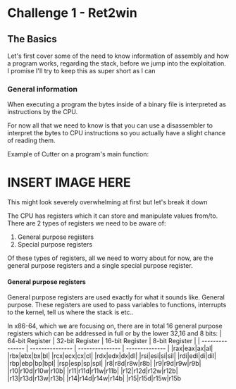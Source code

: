# Challenge 1 - Ret2win

## The Basics
Let's first cover some of the need to know information of assembly and how a program works, regarding the stack, before we jump into the exploitation. I promise I'll try to keep this as super short as I can

### General information
When executing a program the bytes inside of a binary file is interpreted as instructions by the CPU. 

For now all that we need to know is that you can use a disassembler to interpret the bytes to CPU instructions so you actually have a slight chance of reading them.

Example of Cutter on a program's main function:
# INSERT IMAGE HERE
This might look severely overwhelming at first but let's break it down

The CPU has registers which it can store and manipulate values from/to.
There are 2 types of registers we need to be aware of:
1. General purpose registers
2. Special purpose registers

Of these types of registers, all we need to worry about for now, are the general purpose registers and a single special purpose register.

#### General purpose registers
General purpose registers are used exactly for what it sounds like. General purpose.
These registers are used to pass variables to functions, interrupts to the kernel, tell us where the stack is etc..

In x86-64, which we are focusing on, there are in total 16 general purpose registers which can be addressed in full or by the lower 32,16 and 8 bits:
| 64-bit Register | 32-bit Register | 16-bit Register | 8-bit Register |
| --------------- | --------------- | --------------- | -------------- |
|rax|eax|ax|al|
|rbx|ebx|bx|bl|
|rcx|ecx|cx|cl|
|rdx|edx|dx|dl|
|rsi|esi|si|sil|
|rdi|edi|di|dil|
|rbp|ebp|bp|bpl|
|rsp|esp|sp|spl|
|r8|r8d|r8w|r8b|
|r9|r9d|r9w|r9b|
|r10|r10d|r10w|r10b|
|r11|r11d|r11w|r11b|
|r12|r12d|r12w|r12b|
|r13|r13d|r13w|r13b|
|r14|r14d|r14w|r14b|
|r15|r15d|r15w|r15b





